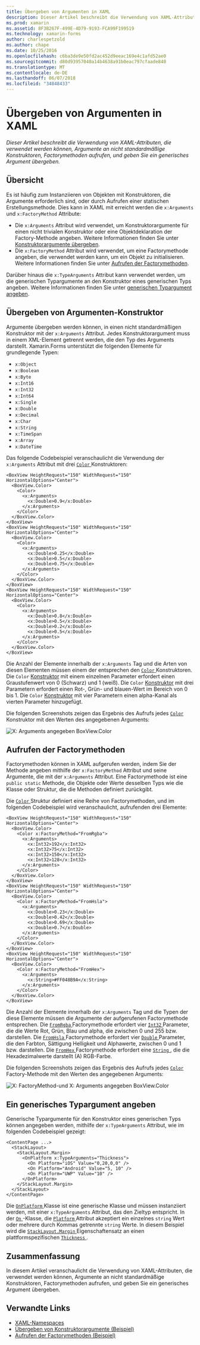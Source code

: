```yaml
---
title: Übergeben von Argumenten in XAML
description: Dieser Artikel beschreibt die Verwendung von XAML-Attributen, die verwendet werden können, Argumente an nicht standardmäßige Konstruktoren, Factorymethoden aufrufen, und geben Sie ein generisches Argument übergeben.
ms.prod: xamarin
ms.assetid: 8F3B267F-499E-4D79-9193-FCA99F199519
ms.technology: xamarin-forms
author: charlespetzold
ms.author: chape
ms.date: 10/25/2016
ms.openlocfilehash: c6ba3de9e50fd2ac452d9eeac169e4c1afd52ae0
ms.sourcegitcommit: d80d93957040a14b4638a91b0eac797cfaade840
ms.translationtype: MT
ms.contentlocale: de-DE
ms.lasthandoff: 06/07/2018
ms.locfileid: "34848433"
---
```

# <a name="passing-arguments-in-xaml"></a>Übergeben von Argumenten in XAML

_Dieser Artikel beschreibt die Verwendung von XAML-Attributen, die verwendet werden können, Argumente an nicht standardmäßige Konstruktoren, Factorymethoden aufrufen, und geben Sie ein generisches Argument übergeben._

## <a name="overview"></a>Übersicht

Es ist häufig zum Instanziieren von Objekten mit Konstruktoren, die Argumente erforderlich sind, oder durch Aufrufen einer statischen Erstellungsmethode. Dies kann in XAML mit erreicht werden die `x:Arguments` und `x:FactoryMethod` Attribute:

- Die `x:Arguments` Attribut wird verwendet, um Konstruktorargumente für einen nicht trivialen Konstruktor oder eine Objektdeklaration der Factory-Methode angeben. Weitere Informationen finden Sie unter [Konstruktorargumente übergeben](#constructor_arguments).
- Die `x:FactoryMethod` Attribut wird verwendet, um eine Factorymethode angeben, die verwendet werden kann, um ein Objekt zu initialisieren. Weitere Informationen finden Sie unter [Aufrufen der Factorymethoden](#factory_methods).

Darüber hinaus die `x:TypeArguments` Attribut kann verwendet werden, um die generischen Typargumente an den Konstruktor eines generischen Typs angeben. Weitere Informationen finden Sie unter [generischen Typargument angeben](#generic_type_arguments).

<a name="constructor_arguments" />

## <a name="passing-constructor-arguments"></a>Übergeben von Argumenten-Konstruktor

Argumente übergeben werden können, in einen nicht standardmäßigen Konstruktor mit der `x:Arguments` Attribut. Jedes Konstruktorargument muss in einem XML-Element getrennt werden, die den Typ des Arguments darstellt. Xamarin.Forms unterstützt die folgenden Elemente für grundlegende Typen:

- `x:Object`
- `x:Boolean`
- `x:Byte`
- `x:Int16`
- `x:Int32`
- `x:Int64`
- `x:Single`
- `x:Double`
- `x:Decimal`
- `x:Char`
- `x:String`
- `x:TimeSpan`
- `x:Array`
- `x:DateTime`

Das folgende Codebeispiel veranschaulicht die Verwendung der `x:Arguments` Attribut mit drei [ `Color` ](https://developer.xamarin.com/api/type/Xamarin.Forms.Color/) Konstruktoren:

```xaml
<BoxView HeightRequest="150" WidthRequest="150" HorizontalOptions="Center">
  <BoxView.Color>
    <Color>
      <x:Arguments>
        <x:Double>0.9</x:Double>
      </x:Arguments>
    </Color>
  </BoxView.Color>
</BoxView>
<BoxView HeightRequest="150" WidthRequest="150" HorizontalOptions="Center">
  <BoxView.Color>
    <Color>
      <x:Arguments>
        <x:Double>0.25</x:Double>
        <x:Double>0.5</x:Double>
        <x:Double>0.75</x:Double>
      </x:Arguments>
    </Color>
  </BoxView.Color>
</BoxView>
<BoxView HeightRequest="150" WidthRequest="150" HorizontalOptions="Center">
  <BoxView.Color>
    <Color>
      <x:Arguments>
        <x:Double>0.8</x:Double>
        <x:Double>0.5</x:Double>
        <x:Double>0.2</x:Double>
        <x:Double>0.5</x:Double>
      </x:Arguments>
    </Color>
  </BoxView.Color>
</BoxView>
```

Die Anzahl der Elemente innerhalb der `x:Arguments` Tag und die Arten von diesen Elementen müssen einem der entsprechen den [ `Color` ](https://developer.xamarin.com/api/type/Xamarin.Forms.Color/) Konstruktoren. Die `Color` [Konstruktor](https://developer.xamarin.com/api/constructor/Xamarin.Forms.Color.Color/p/System.Double/) mit einem einzelnen Parameter erfordert einen Graustufenwert von 0 (Schwarz) und 1 (weiß). Die `Color` [Konstruktor](https://developer.xamarin.com/api/constructor/Xamarin.Forms.Color.Color/p/System.Double/System.Double/System.Double/) mit drei Parametern erfordert einen Rot-, Grün- und blauen-Wert im Bereich von 0 bis 1. Die `Color` [Konstruktor](https://developer.xamarin.com/api/constructor/Xamarin.Forms.Color.Color/p/System.Double/System.Double/System.Double/System.Double/) mit vier Parametern einen alpha-Kanal als vierten Parameter hinzugefügt.

Die folgenden Screenshots zeigen das Ergebnis des Aufrufs jedes [ `Color` ](https://developer.xamarin.com/api/type/Xamarin.Forms.Color/) Konstruktor mit den Werten des angegebenen Arguments:

![](passing-arguments-images/passing-arguments.png "X: Arguments angegeben BoxView.Color")

<a name="factory_methods" />

## <a name="calling-factory-methods"></a>Aufrufen der Factorymethoden

Factorymethoden können in XAML aufgerufen werden, indem Sie der Methode angeben mithilfe der `x:FactoryMethod` Attribut und seine Argumente, die mit der `x:Arguments` Attribut. Eine Factorymethode ist eine `public static` Methode, die Objekte oder Werte desselben Typs wie die Klasse oder Struktur, die die Methoden definiert zurückgibt.

Die [ `Color` ](https://developer.xamarin.com/api/type/Xamarin.Forms.Color/) Struktur definiert eine Reihe von Factorymethoden, und im folgenden Codebeispiel wird veranschaulicht, aufrufenden drei Elemente:

```xaml
<BoxView HeightRequest="150" WidthRequest="150" HorizontalOptions="Center">
  <BoxView.Color>
    <Color x:FactoryMethod="FromRgba">
      <x:Arguments>
        <x:Int32>192</x:Int32>
        <x:Int32>75</x:Int32>
        <x:Int32>150</x:Int32>                        
        <x:Int32>128</x:Int32>
      </x:Arguments>
    </Color>
  </BoxView.Color>
</BoxView>
<BoxView HeightRequest="150" WidthRequest="150" HorizontalOptions="Center">
  <BoxView.Color>
    <Color x:FactoryMethod="FromHsla">
      <x:Arguments>
        <x:Double>0.23</x:Double>
        <x:Double>0.42</x:Double>
        <x:Double>0.69</x:Double>
        <x:Double>0.7</x:Double>
      </x:Arguments>
    </Color>
  </BoxView.Color>
</BoxView>
<BoxView HeightRequest="150" WidthRequest="150" HorizontalOptions="Center">
  <BoxView.Color>
    <Color x:FactoryMethod="FromHex">
      <x:Arguments>
        <x:String>#FF048B9A</x:String>
      </x:Arguments>
    </Color>
  </BoxView.Color>
</BoxView>
```

Die Anzahl der Elemente innerhalb der `x:Arguments` Tag und die Typen der diese Elemente müssen die Argumente der aufgerufenen Factorymethode entsprechen. Die [ `FromRgba` ](https://developer.xamarin.com/api/member/Xamarin.Forms.Color.FromRgba/p/System.Int32/System.Int32/System.Int32/System.Int32/) Factorymethode erfordert vier [ `Int32` ](https://docs.microsoft.com/dotnet/api/system.int32) Parameter, die die Werte Rot, Grün, Blau und alpha, die zwischen 0 und 255 bzw. darstellen. Die [ `FromHsla` ](https://developer.xamarin.com/api/member/Xamarin.Forms.Color.FromHsla/p/System.Double/System.Double/System.Double/System.Double/) Factorymethode erfordert vier [ `Double` ](https://docs.microsoft.com/dotnet/api/system.double) Parameter, die den Farbton, Sättigung Helligkeit und Alphawerte, zwischen 0 und 1 bzw. darstellen. Die [ `FromHex` ](https://developer.xamarin.com/api/member/Xamarin.Forms.Color.FromHex/p/System.String/) Factorymethode erfordert eine [ `String` ](https://docs.microsoft.com/dotnet/api/system.string) , die die Hexadezimalwerte darstellt (A) RGB-Farbe.

Die folgenden Screenshots zeigen das Ergebnis des Aufrufs jedes [ `Color` ](https://developer.xamarin.com/api/type/Xamarin.Forms.Color/) Factory-Methode mit den Werten des angegebenen Arguments:

![](passing-arguments-images/factory-methods.png "X: FactoryMethod-und X: Arguments angegeben BoxView.Color")

<a name="generic_type_arguments" />

## <a name="specifying-a-generic-type-argument"></a>Ein generisches Typargument angeben

Generische Typargumente für den Konstruktor eines generischen Typs können angegeben werden, mithilfe der `x:TypeArguments` Attribut, wie im folgenden Codebeispiel gezeigt:

```xaml
<ContentPage ...>
  <StackLayout>
    <StackLayout.Margin>
      <OnPlatform x:TypeArguments="Thickness">
        <On Platform="iOS" Value="0,20,0,0" />
        <On Platform="Android" Value="5, 10" />
        <On Platform="UWP" Value="10" />
      </OnPlatform>
    </StackLayout.Margin>
  </StackLayout>
</ContentPage>
```

Die [ `OnPlatform` ](https://developer.xamarin.com/api/type/Xamarin.Forms.OnPlatform%3CT%3E/) Klasse ist eine generische Klasse und müssen instanziiert werden, mit einer `x:TypeArguments` Attribut, das den Zieltyp entspricht. In der [ `On` ](https://developer.xamarin.com/api/type/Xamarin.Forms.On/) -Klasse, die [ `Platform` ](https://developer.xamarin.com/api/property/Xamarin.Forms.On.Platform/) Attribut akzeptiert ein einzelnes `string` Wert oder mehrere durch Kommas getrennte `string` Werte. In diesem Beispiel wird die [ `StackLayout.Margin` ](https://developer.xamarin.com/api/property/Xamarin.Forms.View.Margin/) Eigenschaftensatz an einen plattformspezifischen [ `Thickness` ](https://developer.xamarin.com/api/type/Xamarin.Forms.Thickness/).

## <a name="summary"></a>Zusammenfassung

In diesem Artikel veranschaulicht die Verwendung von XAML-Attributen, die verwendet werden können, Argumente an nicht standardmäßige Konstruktoren, Factorymethoden aufrufen, und geben Sie ein generisches Argument übergeben.


## <a name="related-links"></a>Verwandte Links

- [XAML-Namespaces](~/xamarin-forms/xaml/namespaces.md)
- [Übergeben von Konstruktorargumente (Beispiel)](https://developer.xamarin.com/samples/xamarin-forms/xaml/passingconstructorarguments/)
- [Aufrufen der Factorymethoden (Beispiel)](https://developer.xamarin.com/samples/xamarin-forms/xaml/callingfactorymethods/)
